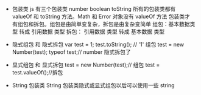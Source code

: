 <!--
 * @Author: your name
 * @Date: 2021-12-09 09:37:30
 * @LastEditTime: 2021-12-09 09:52:07
 * @LastEditors: Please set LastEditors
 * @Description: 打开koroFileHeader查看配置 进行设置: https://github.com/OBKoro1/koro1FileHeader/wiki/%E9%85%8D%E7%BD%AE
 * @FilePath: \study notes\javascript\js高级程序设计\other.md
-->

- 包装类
  js 有三个包装类 number boolean toString
  所有的包装类都有 valueOf 和 toString 方法。Math 和 Error 对象没有 valueOf 方法
  包装类才有组包和拆包。组包是由简单变复杂，拆包是由复杂变简单
  组包：基本数据类型 转成 引用数据 类型
  拆包： 引用数据 类型 转成 基本数据 类型

- 隐式组包 和 隐式拆包
  var test = 1; test.toString(); // '1' 组包 test = new Number(test);
  typeof test;// number 隐式拆包了
- 显式组包 和 显式拆包
  test = new Number(test);// 组包
  test = test.valueOf();//拆包

- String 包装类
  String 包装类隐式或显式组包以后可以使用一些 string
